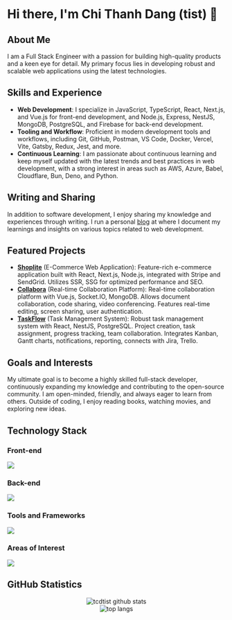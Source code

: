 # Hi there, I'm Chi Thanh Dang (tist) 👋

## About Me

I am a Full Stack Engineer with a passion for building high-quality products and a keen eye for detail. My primary focus lies in developing robust and scalable web applications using the latest technologies.

## Skills and Experience

- **Web Development**: I specialize in JavaScript, TypeScript, React, Next.js, and Vue.js for front-end development, and Node.js, Express, NestJS, MongoDB, PostgreSQL, and Firebase for back-end development.
- **Tooling and Workflow**: Proficient in modern development tools and workflows, including Git, GitHub, Postman, VS Code, Docker, Vercel, Vite, Gatsby, Redux, Jest, and more.
- **Continuous Learning**: I am passionate about continuous learning and keep myself updated with the latest trends and best practices in web development, with a strong interest in areas such as AWS, Azure, Babel, Cloudflare, Bun, Deno, and Python.

## Writing and Sharing

In addition to software development, I enjoy sharing my knowledge and experiences through writing. I run a personal [blog](https://blog.tcdtist.com) at where I document my learnings and insights on various topics related to web development.

## Featured Projects

- **[Shoplite](https://ecommerce-app.tcdtist.com/)** (E-Commerce Web Application): Feature-rich e-commerce application built with React, Next.js, Node.js, integrated with Stripe and SendGrid. Utilizes SSR, SSG for optimized performance and SEO.
- **[Collabora](https://collaboration-platform.tcdtist.com/)** (Real-time Collaboration Platform): Real-time collaboration platform with Vue.js, Socket.IO, MongoDB. Allows document collaboration, code sharing, video conferencing. Features real-time editing, screen sharing, user authentication.
- **[TaskFlow](https://task-management.tcdtist.com/)** (Task Management System): Robust task management system with React, NestJS, PostgreSQL. Project creation, task assignment, progress tracking, team collaboration. Integrates Kanban, Gantt charts, notifications, reporting, connects with Jira, Trello.

## Goals and Interests

My ultimate goal is to become a highly skilled full-stack developer, continuously expanding my knowledge and contributing to the open-source community. I am open-minded, friendly, and always eager to learn from others. Outside of coding, I enjoy reading books, watching movies, and exploring new ideas.

## Technology Stack

<div>
  <h3>Front-end</h3>
  <img src="https://skillicons.dev/icons?theme=light&i=html,css,js,ts,react,next,vue,tailwind,materialui,bootstrap" />
  <h3>Back-end</h3>
  <img src="https://skillicons.dev/icons?theme=light&i=nodejs,express,mongodb,nestjs,redis,postgres,firebase,graphql" />
  <h3>Tools and Frameworks</h3>
  <img src="https://skillicons.dev/icons?theme=light&i=vscode,git,github,postman,discord,bitbucket,figma,notion,yarn,docker,vercel,vite,gatsby,redux,jest" />
  <h3>Areas of Interest</h3>
  <img src="https://skillicons.dev/icons?theme=light&i=aws,azure,babel,cloudflare,bun,deno,py" />
</div>

## GitHub Statistics

<div align="center">
  <img style="max-width: 500px; width: auto; height: auto;" src="https://github-readme-streak-stats.herokuapp.com?user=tcdtist&theme=vue&exclude_days=Sun%2CSat" alt="tcdtist github stats" />
  <br/>
  <img height="auto" width="auto" src="https://github-readme-stats.vercel.app/api/top-langs/?username=tcdtist&layout=compact" alt="top langs" />
</div>
